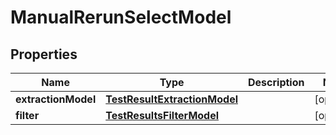 

# ManualRerunSelectModel


## Properties

| Name | Type | Description | Notes |
|------------ | ------------- | ------------- | -------------|
|**extractionModel** | [**TestResultExtractionModel**](TestResultExtractionModel.md) |  |  [optional] |
|**filter** | [**TestResultsFilterModel**](TestResultsFilterModel.md) |  |  [optional] |



